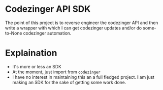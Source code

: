 # Codezinger API SDK

The point of this project is to reverse engineer the
codezinger API and then write a wrapper with which I
can get codezinger updates and/or do some-to-None codezinger automation.

# Explaination
- It's more or less an SDK
- At the moment, just import from `codezinger`
- I have no interest in maintaining this an a full fledged project. I am just making an SDK for the sake of getting some work done.
